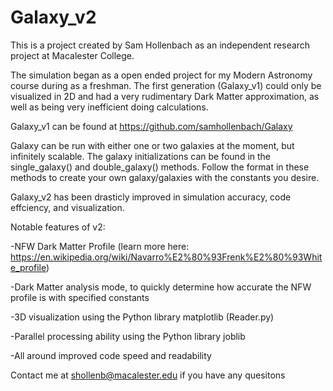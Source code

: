 # Galaxy_v2

This is a project created by Sam Hollenbach as an independent research project at Macalester College.

The simulation began as a open ended project for my Modern Astronomy course during as a freshman. The first generation (Galaxy_v1) could only be visualized in 2D and had a very rudimentary Dark Matter approximation, as well as being very inefficient doing calculations. 

Galaxy_v1 can be found at https://github.com/samhollenbach/Galaxy

Galaxy can be run with either one or two galaxies at the moment, but infinitely scalable. The galaxy initializations can be found in the single_galaxy() and double_galaxy() methods. Follow the format in these methods to create your own galaxy/galaxies with the constants you desire.

Galaxy_v2 has been drasticly improved in simulation accuracy, code effciency, and visualization.


Notable features of v2:

-NFW Dark Matter Profile (learn more here: https://en.wikipedia.org/wiki/Navarro%E2%80%93Frenk%E2%80%93White_profile)

-Dark Matter analysis mode, to quickly determine how accurate the NFW profile is with specified constants

-3D visualization using the Python library matplotlib (Reader.py)

-Parallel processing ability using the Python library joblib

-All around improved code speed and readability


Contact me at shollenb@macalester.edu if you have any quesitons
